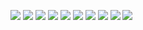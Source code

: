 


![](https://a.biugle.cn/img/example/prizea.PNG)
![](https://a.biugle.cn/img/example/prizeb.PNG)
![](https://a.biugle.cn/img/example/prizec.PNG)
![](https://a.biugle.cn/img/example/prized.PNG)
![](https://a.biugle.cn/img/example/prizee.PNG)
![](https://a.biugle.cn/img/example/prizef.PNG)
![](https://a.biugle.cn/img/example/prizeg.PNG)
![](https://a.biugle.cn/img/example/prizeh.PNG)
![](https://a.biugle.cn/img/example/prizei.PNG)
![](https://a.biugle.cn/img/example/prizej.PNG)
